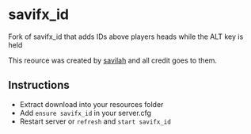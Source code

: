 # savifx_id
Fork of savifx_id that adds IDs above players heads while the ALT key is held

This reource was created by [savilah](https://github.com/savilah) and all credit goes to them.

## Instructions

- Extract download into your resources folder
- Add `ensure savifx_id` in your server.cfg
- Restart server or `refresh` and `start savifx_id`
